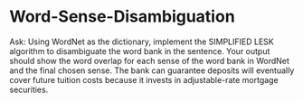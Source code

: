 # Word-Sense-Disambiguation

Ask:
Using WordNet as the dictionary, implement the SIMPLIFIED LESK algorithm to
disambiguate the word bank in the sentence. Your output should show the word
overlap for each sense of the word bank in WordNet and the final chosen sense.
The bank can guarantee deposits will eventually cover future tuition costs
because it invests in adjustable-rate mortgage securities.
